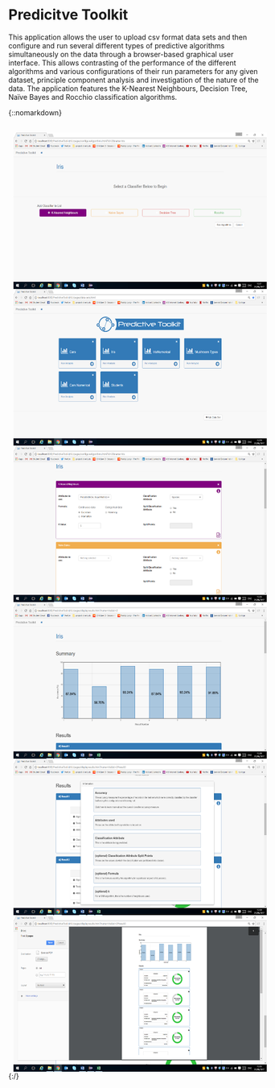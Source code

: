 # Predicitve Toolkit

This application allows the user to upload csv format data sets and then configure and run several different types of predictive algorithms simultaneously on the data through a browser-based graphical user interface. This allows contrasting of the performance of the different algorithms and various configurations of their run parameters for any given dataset, principle component analysis and investigation of the nature of the data. The application features the K-Nearest Neighbours, Decision Tree, Naïve Bayes and Rocchio classification algorithms.


<!-- ![image-title-here](/docs/Screenshots/image6.png){:height="700px" width="400px"} -->

{::nomarkdown}

<!-- HTML CODE-->

<div>
<br>
<a href="url"><img src="/docs/Screenshots/image6.png" align="left" height="311" hspace="10" width="550" ></a>
<a href="url"><img src="/docs/Screenshots/image12.png" align="left" height="311" hspace="10" width="550" ></a>
</div>

<div>
<br>
<a href="url"><img src="/docs/Screenshots/image19.png" align="left" height="311" hspace="10" width="550" ></a>
<a href="url"><img src="/docs/Screenshots/image20.png" align="left" height="311" hspace="10" width="550" ></a>
</div>

<div>
<br>
<a href="url"><img src="/docs/Screenshots/image23.png" align="left" height="311" hspace="10" width="550" ></a>
<a href="url"><img src="/docs/Screenshots/image25.png" align="left" height="311" hspace="10" width="550" ></a>
</div>


{:/}





